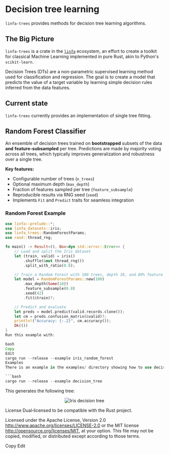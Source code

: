 # Decision tree learning

`linfa-trees` provides methods for decision tree learning algorithms.

## The Big Picture

`linfa-trees` is a crate in the [`linfa`](https://crates.io/crates/linfa) ecosystem, an effort to create a toolkit for classical Machine Learning implemented in pure Rust, akin to Python's `scikit-learn`.

Decision Trees (DTs) are a non-parametric supervised learning method used for classification and regression. The goal is to create a model that predicts the value of a target variable by learning simple decision rules inferred from the data features.

## Current state

`linfa-trees` currently provides an implementation of single tree fitting.

## Random Forest Classifier

An ensemble of decision trees trained on **bootstrapped** subsets of the data **and** **feature-subsampled** per tree. Predictions are made by majority voting across all trees, which typically improves generalization and robustness over a single tree.

**Key features:**
- Configurable number of trees (`n_trees`)
- Optional maximum depth (`max_depth`)
- Fraction of features sampled per tree (`feature_subsample`)
- Reproducible results via RNG seed (`seed`)
- Implements `Fit` and `Predict` traits for seamless integration

### Random Forest Example

```rust
use linfa::prelude::*;
use linfa_datasets::iris;
use linfa_trees::RandomForestParams;
use rand::thread_rng;

fn main() -> Result<(), Box<dyn std::error::Error>> {
    // Load and split the Iris dataset
    let (train, valid) = iris()
        .shuffle(&mut thread_rng())
        .split_with_ratio(0.8);

    // Train a Random Forest with 100 trees, depth 10, and 80% feature sampling
    let model = RandomForestParams::new(100)
        .max_depth(Some(10))
        .feature_subsample(0.8)
        .seed(42)
        .fit(&train)?;

    // Predict and evaluate
    let preds = model.predict(valid.records.clone());
    let cm = preds.confusion_matrix(&valid)?;
    println!("Accuracy: {:.2}", cm.accuracy());
    Ok(())
}
Run this example with:

bash
Copy
Edit
cargo run --release --example iris_random_forest
Examples
There is an example in the examples/ directory showing how to use decision trees. To run, use:

```bash
cargo run --release --example decision_tree
```

This generates the following tree:

<p align="center"> <img src="./iris-decisiontree.svg" alt="Iris decision tree"> </p>
License
Dual‐licensed to be compatible with the Rust project.

Licensed under the Apache License, Version 2.0 http://www.apache.org/licenses/LICENSE-2.0 or the MIT license http://opensource.org/licenses/MIT, at your option. This file may not be copied, modified, or distributed except according to those terms.

Copy
Edit
